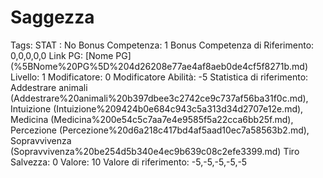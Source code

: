 # Saggezza

Tags: STAT
: No
Bonus Competenza: 1
Bonus Competenza di Riferimento: 0,0,0,0,0
Link PG: [Nome PG] (%5BNome%20PG%5D%204d26208e77ae4af8aeb0de4cf5f8271b.md)
Livello: 1
Modificatore: 0
Modificatore  Abilità: -5
Statistica di riferimento: Addestrare animali (Addestrare%20animali%20b397dbee3c2742ce9c737af56ba31f0c.md), Intuizione (Intuizione%209424b0e684c943c5a313d34d2707e12e.md), Medicina (Medicina%200e54c5c7aa7e4e9585f5a22cca6bb25f.md), Percezione (Percezione%20d6a218c417bd4af5aad10ec7a58563b2.md), Sopravvivenza (Sopravvivenza%20be254d5b340e4ec9b639c08c2efe3399.md)
Tiro Salvezza: 0
Valore: 10
Valore di riferimento: -5,-5,-5,-5,-5